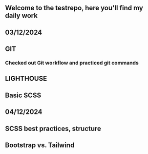 ## Welcome to the testrepo, here you'll find my daily work

## 03/12/2024 
## GIT
### Checked out Git workflow and practiced git commands
## LIGHTHOUSE
## Basic SCSS 


## 04/12/2024 
## SCSS best practices, structure
## Bootstrap vs. Tailwind
